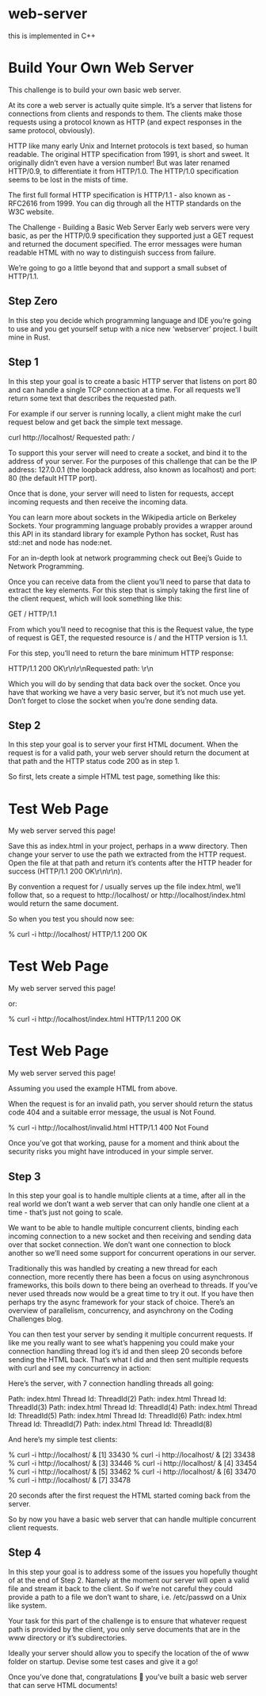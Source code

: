 # web-server
this is implemented in C++

# Build Your Own Web Server
This challenge is to build your own basic web server.

At its core a web server is actually quite simple. It’s a server that listens for connections from clients and responds to them. The clients make those requests using a protocol known as HTTP (and expect responses in the same protocol, obviously).

HTTP like many early Unix and Internet protocols is text based, so human readable. The original HTTP specification from 1991, is short and sweet. It originally didn’t even have a version number! But was later renamed HTTP/0.9, to differentiate it from HTTP/1.0. The HTTP/1.0 specification seems to be lost in the mists of time.

The first full formal HTTP specification is HTTP/1.1 - also known as - RFC2616 from 1999. You can dig through all the HTTP standards on the W3C website.

The Challenge - Building a Basic Web Server
Early web servers were very basic, as per the HTTP/0.9 specification they supported just a GET request and returned the document specified. The error messages were human readable HTML with no way to distinguish success from failure.

We’re going to go a little beyond that and support a small subset of HTTP/1.1.

## Step Zero
In this step you decide which programming language and IDE you’re going to use and you get yourself setup with a nice new ‘webserver’ project. I built mine in Rust.

## Step 1
In this step your goal is to create a basic HTTP server that listens on port 80 and can handle a single TCP connection at a time. For all requests we’ll return some text that describes the requested path.

For example if our server is running locally, a client might make the curl request below and get back the simple text message.

curl http://localhost/
Requested path: /

To support this your server will need to create a socket, and bind it to the address of your server. For the purposes of this challenge that can be the IP address: 127.0.0.1 (the loopback address, also known as localhost) and port: 80 (the default HTTP port).

Once that is done, your server will need to listen for requests, accept incoming requests and then receive the incoming data.

You can learn more about sockets in the Wikipedia article on Berkeley Sockets. Your programming language probably provides a wrapper around this API in its standard library for example Python has socket, Rust has std::net and node has node:net.

For an in-depth look at network programming check out Beej’s Guide to Network Programming.

Once you can receive data from the client you’ll need to parse that data to extract the key elements. For this step that is simply taking the first line of the client request, which will look something like this:

GET / HTTP/1.1

From which you’ll need to recognise that this is the Request value, the type of request is GET, the requested resource is / and the HTTP version is 1.1.

For this step, you’ll need to return the bare minimum HTTP response:

HTTP/1.1 200 OK\r\n\r\nRequested path: <the path>\r\n

Which you will do by sending that data back over the socket. Once you have that working we have a very basic server, but it’s not much use yet. Don’t forget to close the socket when you’re done sending data.

## Step 2
In this step your goal is to server your first HTML document. When the request is for a valid path, your web server should return the document at that path and the HTTP status code 200 as in step 1.

So first, lets create a simple HTML test page, something like this:

<!DOCTYPE html>
<html lang="en">
  <head>
    <title>Simple Web Page</title>
  </head>
  <body>
    <h1>Test Web Page</h1>
    <p>My web server served this page!</p>
  </body>
</html>

Save this as index.html in your project, perhaps in a www directory. Then change your server to use the path we extracted from the HTTP request. Open the file at that path and return it’s contents after the HTTP header for success (HTTP/1.1 200 OK\r\n\r\n).

By convention a request for / usually serves up the file index.html, we’ll follow that, so a request to http://localhost/ or http://localhost/index.html would return the same document.

So when you test you should now see:

% curl -i http://localhost/
HTTP/1.1 200 OK

<!DOCTYPE html>
<html lang="en">
  <head>
    <title>Simple Web Page</title>
  </head>
  <body>
    <h1>Test Web Page</h1>
    <p>My web server served this page!</p>
  </body>
</html>

or:

% curl -i http://localhost/index.html
HTTP/1.1 200 OK

<!DOCTYPE html>
<html lang="en">
  <head>
    <title>Simple Web Page</title>
  </head>
  <body>
    <h1>Test Web Page</h1>
    <p>My web server served this page!</p>
  </body>
</html>

Assuming you used the example HTML from above.

When the request is for an invalid path, you server should return the status code 404 and a suitable error message, the usual is Not Found.

% curl -i http://localhost/invalid.html
HTTP/1.1 400 Not Found

Once you’ve got that working, pause for a moment and think about the security risks you might have introduced in your simple server.

## Step 3
In this step your goal is to handle multiple clients at a time, after all in the real world we don’t want a web server that can only handle one client at a time - that’s just not going to scale.

We want to be able to handle multiple concurrent clients, binding each incoming connection to a new socket and then receiving and sending data over that socket connection. We don’t want one connection to block another so we’ll need some support for concurrent operations in our server.

Traditionally this was handled by creating a new thread for each connection, more recently there has been a focus on using asynchronous frameworks, this boils down to there being an overhead to threads. If you’ve never used threads now would be a great time to try it out. If you have then perhaps try the async framework for your stack of choice. There’s an overview of parallelism, concurrency, and asynchrony on the Coding Challenges blog.

You can then test your server by sending it multiple concurrent requests. If like me you really want to see what’s happening you could make your connection handling thread log it’s id and then sleep 20 seconds before sending the HTML back. That’s what I did and then sent multiple requests with curl and see my concurrency in action:

Here’s the server, with 7 connection handling threads all going:

Path: index.html
Thread Id: ThreadId(2)
Path: index.html
Thread Id: ThreadId(3)
Path: index.html
Thread Id: ThreadId(4)
Path: index.html
Thread Id: ThreadId(5)
Path: index.html
Thread Id: ThreadId(6)
Path: index.html
Thread Id: ThreadId(7)
Path: index.html
Thread Id: ThreadId(8)

And here’s my simple test clients:

% curl -i http://localhost/ &
[1] 33430
% curl -i http://localhost/ &
[2] 33438
% curl -i http://localhost/ &
[3] 33446
% curl -i http://localhost/ &
[4] 33454
% curl -i http://localhost/ &
[5] 33462
% curl -i http://localhost/ &
[6] 33470
% curl -i http://localhost/ &
[7] 33478

20 seconds after the first request the HTML started coming back from the server.

So by now you have a basic web server that can handle multiple concurrent client requests.

## Step 4
In this step your goal is to address some of the issues you hopefully thought of at the end of Step 2. Namely at the moment our server will open a valid file and stream it back to the client. So if we’re not careful they could provide a path to a file we don’t want to share, i.e. /etc/passwd on a Unix like system.

Your task for this part of the challenge is to ensure that whatever request path is provided by the client, you only serve documents that are in the www directory or it’s subdirectories.

Ideally your server should allow you to specify the location of the of www folder on startup. Devise some test cases and give it a go!

Once you’ve done that, congratulations 🎉  you’ve built a basic web server that can serve HTML documents!
